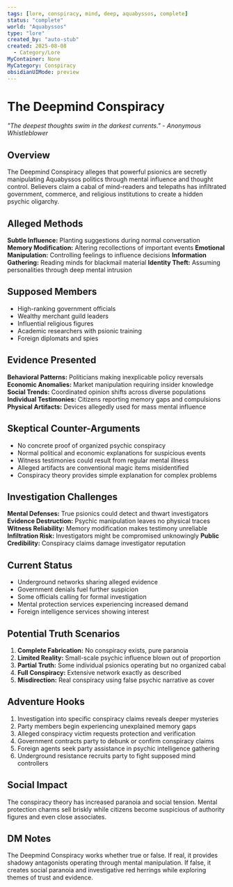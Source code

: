 ```yaml
---
tags: [lore, conspiracy, mind, deep, aquabyssos, complete]
status: "complete"
world: "Aquabyssos"
type: "lore"
created_by: "auto-stub"
created: 2025-08-08
  - Category/Lore
MyContainer: None
MyCategory: Conspiracy
obsidianUIMode: preview
---
```


# The Deepmind Conspiracy

*"The deepest thoughts swim in the darkest currents." - Anonymous Whistleblower*

## Overview
The Deepmind Conspiracy alleges that powerful psionics are secretly manipulating Aquabyssos politics through mental influence and thought control. Believers claim a cabal of mind-readers and telepaths has infiltrated government, commerce, and religious institutions to create a hidden psychic oligarchy.

## Alleged Methods
**Subtle Influence:** Planting suggestions during normal conversation
**Memory Modification:** Altering recollections of important events
**Emotional Manipulation:** Controlling feelings to influence decisions
**Information Gathering:** Reading minds for blackmail material
**Identity Theft:** Assuming personalities through deep mental intrusion

## Supposed Members
- High-ranking government officials
- Wealthy merchant guild leaders
- Influential religious figures
- Academic researchers with psionic training
- Foreign diplomats and spies

## Evidence Presented
**Behavioral Patterns:** Politicians making inexplicable policy reversals
**Economic Anomalies:** Market manipulation requiring insider knowledge
**Social Trends:** Coordinated opinion shifts across diverse populations
**Individual Testimonies:** Citizens reporting memory gaps and compulsions
**Physical Artifacts:** Devices allegedly used for mass mental influence

## Skeptical Counter-Arguments
- No concrete proof of organized psychic conspiracy
- Normal political and economic explanations for suspicious events
- Witness testimonies could result from regular mental illness
- Alleged artifacts are conventional magic items misidentified
- Conspiracy theory provides simple explanation for complex problems

## Investigation Challenges
**Mental Defenses:** True psionics could detect and thwart investigators
**Evidence Destruction:** Psychic manipulation leaves no physical traces
**Witness Reliability:** Memory modification makes testimony unreliable
**Infiltration Risk:** Investigators might be compromised unknowingly
**Public Credibility:** Conspiracy claims damage investigator reputation

## Current Status
- Underground networks sharing alleged evidence
- Government denials fuel further suspicion
- Some officials calling for formal investigation
- Mental protection services experiencing increased demand
- Foreign intelligence services showing interest

## Potential Truth Scenarios
1. **Complete Fabrication:** No conspiracy exists, pure paranoia
2. **Limited Reality:** Small-scale psychic influence blown out of proportion
3. **Partial Truth:** Some individual psionics operating but no organized cabal
4. **Full Conspiracy:** Extensive network exactly as described
5. **Misdirection:** Real conspiracy using false psychic narrative as cover

## Adventure Hooks
1. Investigation into specific conspiracy claims reveals deeper mysteries
2. Party members begin experiencing unexplained memory gaps
3. Alleged conspiracy victim requests protection and verification
4. Government contracts party to debunk or confirm conspiracy claims
5. Foreign agents seek party assistance in psychic intelligence gathering
6. Underground resistance recruits party to fight supposed mind controllers

## Social Impact
The conspiracy theory has increased paranoia and social tension. Mental protection charms sell briskly while citizens become suspicious of authority figures and even close associates.

## DM Notes
The Deepmind Conspiracy works whether true or false. If real, it provides shadowy antagonists operating through mental manipulation. If false, it creates social paranoia and investigative red herrings while exploring themes of trust and evidence.
